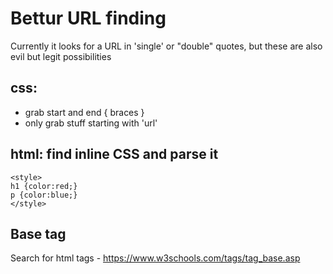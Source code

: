 # Bettur URL finding

Currently it looks for a URL in 'single' or "double" quotes, but these are also evil but legit possibilities

## css: 

 * grab start and end { braces }
 * only grab stuff starting with 'url'

## html: find inline CSS and parse it

    <style>
    h1 {color:red;}
    p {color:blue;}
    </style>

  <div style="background: url(x.jpg)" />

## Base tag

Search for <base> html tags - https://www.w3schools.com/tags/tag_base.asp
